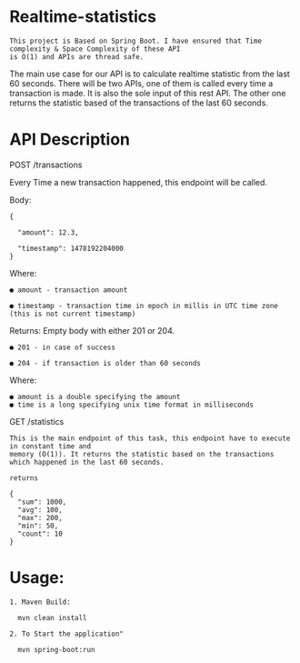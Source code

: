 # Realtime-statistics

    This project is Based on Spring Boot. I have ensured that Time complexity & Space Complexity of these API
    is O(1) and APIs are thread safe.
    

The main use case for our API is to calculate realtime statistic from the last 60 seconds. There will be two APIs, one of them is
called every time a transaction is made. It is also the sole input of this rest API. The other one returns the statistic
based of the transactions of the last 60 seconds.

# API Description

POST /transactions

Every Time a new transaction happened, this endpoint will be called.

Body:

    {
  
      "amount": 12.3,

      "timestamp": 1478192204000
    }

Where:

    ● amount - transaction amount

    ● timestamp - transaction time in epoch in millis in UTC time zone (this is not current timestamp)


Returns: Empty body with either 201 or 204.

    ● 201 - in case of success
  
    ● 204 - if transaction is older than 60 seconds


Where:

    ● amount is a double specifying the amount
    ● time is a long specifying unix time format in milliseconds

GET /statistics

    This is the main endpoint of this task, this endpoint have to execute in constant time and
    memory (O(1)). It returns the statistic based on the transactions which happened in the last 60 seconds.
    
    returns
    
    {
      "sum": 1000,
      "avg": 100,
      "max": 200,
      "min": 50,
      "count": 10
    }
    
# Usage:

    1. Maven Build:
      
      mvn clean install
    
    2. To Start the application"
    
      mvn spring-boot:run
  
